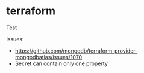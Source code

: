 # terraform
Test

Issues:
* https://github.com/mongodb/terraform-provider-mongodbatlas/issues/1070
* Secret can contain only one property

